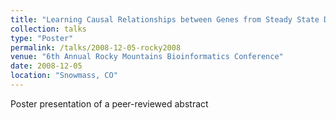 ```yaml
---
title: "Learning Causal Relationships between Genes from Steady State Data: Algorithms, Simulation and Application"
collection: talks
type: "Poster"
permalink: /talks/2008-12-05-rocky2008
venue: "6th Annual Rocky Mountains Bioinformatics Conference"
date: 2008-12-05
location: "Snowmass, CO"
---
```


Poster presentation of a peer-reviewed abstract
